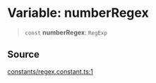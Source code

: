# Variable: numberRegex

> `const` **numberRegex**: `RegExp`

## Source

[constants/regex.constant.ts:1](https://github.com/lehuygiang28/vnpay/blob/ffb3f1a6e2e5cee6cec7ba4f806a92950f9f7872/src/constants/regex.constant.ts#L1)

